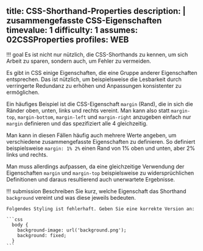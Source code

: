 title: CSS-Shorthand-Properties
description: |
  zusammengefasste CSS-Eigenschaften
timevalue: 1
difficulty: 1
assumes: 02CSSProperties
profiles: WEB
---
!!! goal
    Es ist nicht nur nützlich, die CSS-Shorthands zu kennen, um sich Arbeit zu sparen, sondern
    auch, um Fehler zu vermeiden.
    
Es gibt in CSS einige Eigenschaften, die eine Gruppe anderer Eigenschaften entsprechen. Das
ist nützlich, um beispielsweise die Lesbarkeit durch verringerte Redundanz zu erhöhen und
Anpassungen konsistenter zu ermöglichen.

Ein häufiges Beispiel ist die CSS-Eigenschaft `margin` (Rand), die in sich die Ränder oben,
unten, links und rechts vereint. Man kann also statt `margin-top`, `margin-bottom`,
`margin-left` und `margin-right` anzugeben einfach nur `margin` definieren und das spezifiziert
alle 4 gleichzeitig.

Man kann in diesen Fällen häufig auch mehrere Werte angeben, um verschiedene zusammengefasste
Eigenschaften zu definieren. So definiert beispielsweise `margin: 1% 2%` einen Rand von 1%
oben und unten, aber 2% links und rechts.

Man muss allerdings aufpassen, da eine gleichzeitige Verwendung der Eigenschaften `margin` und
`margin-top` beispielsweise zu widersprüchlichen Definitionen und daraus resultierend auch
unerwartete Ergebnisse.

!!! submission
    Beschreiben Sie kurz, welche Eigenschaft das Shorthand `background` vereint und was diese
    jeweils bedeuten.

    Folgendes Styling ist fehlerhaft. Geben Sie eine korrekte Version an:

    ```css
      body {
        background-image: url('background.png');
        background: fixed;
      }
    ```
